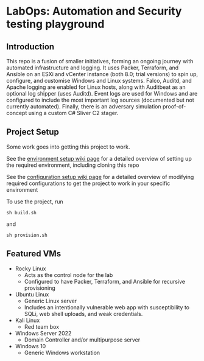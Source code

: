 # LabOps: Automation and Security testing playground

## Introduction

This repo is a fusion of smaller initiatives, forming an ongoing journey with automated infrastructure and logging. It uses Packer, Terraform, and Ansible on an ESXi and vCenter instance (both 8.0; trial versions) to spin up, configure, and customise Windows and Linux systems. Falco, Auditd, and Apache logging are enabled for Linux hosts, along with Auditbeat as an optional log shipper (uses Auditd). Event logs are used for Windows and are configured to include the most important log sources (documented but not currently automated). Finally, there is an adversary simulation proof-of-concept using a custom C# Sliver C2 stager.

## Project Setup

Some work goes into getting this project to work.

See the [environment setup wiki page](https://github.com/nakmuaycactus/LabOps/wiki/Environment-Setup) for a detailed overview of setting up the required environment, including cloning this repo

See the [configuration setup wiki page](https://github.com/nakmuaycactus/LabOps/wiki/Configuration-Setup) for a detailed overview of modifying required configurations to get the project to work in your specific environment

To use the project, run 

    sh build.sh
    
and 

    sh provision.sh

## Featured VMs

* Rocky Linux
  * Acts as the control node for the lab
  * Configured to have Packer, Terraform, and Ansible for recursive provisioning
* Ubuntu Linux
  * Generic Linux server
  * Includes an intentionally vulnerable web app with susceptibility to SQLi, web shell uploads, and weak credentials.
* Kali Linux
  * Red team box
* Windows Server 2022
  * Domain Controller and/or multipurpose server
* Windows 10
  * Generic Windows workstation

